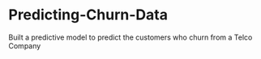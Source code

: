 # Predicting-Churn-Data
Built a predictive model to predict the customers who churn from a Telco Company
